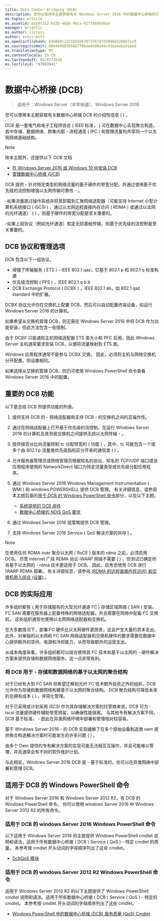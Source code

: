 ```yaml
---
title: Data Center Bridging (DCB)
description: 您可以使用本主题获取有关 Windows Server 2016 中的数据中心桥接的介绍性信息。
ms.topic: article
ms.assetid: da58f312-bd3b-4bb6-98ca-6177869dd6ad
manager: brianlic
ms.author: lizross
author: eross-msft
ms.openlocfilehash: 646660c1371b592670737b7d7d208b62208bfec9
ms.sourcegitcommit: 68444968565667f86ee0586ed4c43da4ab24aaed
ms.translationtype: MT
ms.contentlocale: zh-CN
ms.lasthandoff: 08/07/2020
ms.locfileid: "87993941"
---
```

# <a name="data-center-bridging-dcb"></a>数据中心桥接 \(DCB\)

>适用于：Windows Server（半年频道）、Windows Server 2016

您可以使用本主题获取有关数据中心桥接 DCB 的介绍性信息 \( \) 。

DCB 是一套电气和电子工程师协会 \( IEEE 标准， \) 可在数据中心实现聚合构造，其中存储、数据网络、群集内部 \- 进程通信 \( IPC \) 和管理流量均共享同一个以太网网络基础结构。

>[!NOTE]
>除本主题外，还提供以下 DCB 文档
>
>- [在 Windows Server 2016 或 Windows 10 中安装 DCB](dcb-install.md)
>- [管理数据中心桥接 (DCB) ](dcb-manage.md)

DCB 提供 \- 针对特定类型的网络流量的基于硬件的带宽分配，并通过使用基于优先级的流控制增强以太网传输可靠性 \- 。

\-如果流量跳过操作系统并将其卸载到汇聚网络适配器（可能支持 Internet 小型计算机系统接口 \( iSCSI \) 、通过以太网远程直接内存访问 \( RDMA \) 或通过以太网的光纤通道） \( \) ，则基于硬件的带宽分配是至关重要的。

\-如果上层协议（例如光纤通道）假定无损基础传输，则基于优先级的流控制是至关重要的。

## <a name="dcb-protocols-and-management-options"></a>DCB 协议和管理选项

DCB 包含以下一组协议。

- 增强了传输服务 \( ETS \) – IEEE 802.1 qaz，它基于 802.1 p 和 802.1 q 标准构建
- 优先级流控制 \( PFS \) ，IEEE 802.1 q b b
- DCB Exchange Protocol \( DCBX \) ，IEEE 802.1 ab，如 802.1 qaz standard 中的扩展。

DCBX 协议允许你在交换机上配置 DCB，然后可以自动配置终端设备，如运行 Windows Server 2016 的计算机。

如果希望从交换机管理 DCB，则无需在 Windows Server 2016 中将 DCB 作为功能安装，但此方法包含一些限制。

由于 DCBX 只能通知主机网络适配器 ETS 类大小和 PFC 启用，因此 Windows Server 主机通常要求安装 DCB，以便将流量映射到 ETS 类。

Windows 应用程序通常不能参与 DCBX 交换。 因此，必须将主机与网络交换机分开配置，但设置相同。

如果选择从交换机管理 DCB，则仍可使用 Windows PowerShell 命令查看 Windows Server 2016 中的配置。

##  <a name="important-dcb-functionality"></a>重要的 DCB 功能

以下是总结 DCB 所提供功能的列表。

1. 提供支持 DCB 的 \- 网络适配器和支持 DCB \- 的交换机之间的互操作性。

2. 通过在网络适配器上打开基于优先级的流控制，在运行 Windows Server 2016 的计算机及其邻居交换机之间提供无损以太网传输 \- 。

3. 提供按百分比向流量控制 tc 分配带宽的 \( 功能 \) ，其中，tc 可能包含一个或多个由 802.1 p 流量类优先级指标区分开来的通信类 \( \) 。

4. 允许服务器管理员或网络管理员根据知名的协议、知名的 TCP/UDP 端口或该应用程序使用的 NetworkDirect 端口为特定流量类型或优先级分配应用程序。

5. 通过 Windows Server 2016 Windows Management Instrumentation \( WMI \) 和 windows POWERSHELL 提供 DCB 管理。 有关详细信息，请参阅本主题后面的[用于 DCB 的 Windows PowerShell 命令](#bkmk_wps)部分，以及以下主题。
    - [系统提供的 DCB 组件](/windows-hardware/drivers/network/system-provided-dcb-components)
    - [数据中心桥接的 NDIS QoS 要求](/windows-hardware/drivers/network/ndis-qos-requirements-for-data-center-bridging)

6. 通过 Windows Server 2016 组策略提供 DCB 管理。

7. 支持 Windows Server 2016 Service \( QoS 解决方案的共存 \) 。

>[!NOTE]
>在使用任何 RDMA over 聚合以太网 \( RoCE \) 版本的 rdma 之前，必须启用 DCB。 尽管 Internet 广域 RDMA 协议 iWARP 网络不需要 \( \) ，但测试已确定所有基于以太网的 \- rdma 技术更适用于 DCB。 因此，应考虑使用 DCB 进行 iWARP RDMA 部署。 有关详细信息，请参阅[ (RDMA 的远程直接内存访问) 和交换机嵌入组合 (设置) ](../../../virtualization/hyper-v-virtual-switch/RDMA-and-Switch-Embedded-Teaming.md)。

##  <a name="practical-applications-of-dcb"></a>DCB 的实际应用

许多组织都有 \( 用于存储服务的大型光纤通道 FC \) 存储区域网络 \( SAN \) 安装。 FC SAN 需要在服务器上配备特殊的网络适配器，并且需要在网络中配备 FC 交换机。 这些组织通常也使用以太网网络适配器和交换机。

在大多数情况下，部署 FC 硬件比以太网硬件更昂贵，这会产生大量的资本支出。 此外，对单独的以太网和 FC SAN 网络适配器和交换机硬件的要求需要在数据中心提供额外的空间、电源和冷却能力，从而导致额外的运营支出。

从成本角度来看，许多组织都可以结合使用其 FC 技术和基于以太网的 \- 硬件解决方案来提供存储和数据网络服务，这一点非常有利。

### <a name="using-dcb-for-an-ethernet-based-converged-fabric-for-storage-and-data-networking"></a>将 DCB 用于 \- 存储和数据网络的基于以太网的聚合结构

对于已经有大型 FC SAN 但希望迁移到光纤 FC 技术额外投资之外的组织，DCB 允许你为存储和数据网络构建基于以太网的聚合结构。 DCB 聚合结构可降低未来的总拥有成本 \( \) ，并简化管理。

对于已采用或计划采用 iSCSI 作为其存储解决方案的托管商来说，DCB 可为 \- iscsi 流量提供硬件辅助带宽预留，以确保性能隔离。 与其他专有解决方案不同，DCB 基于标准， \- 因此在异类网络环境中部署和管理相对较容易。

基于 Windows Server 2016 \- 的 DCB 实现缓解了在多个原始设备制造商 oem 提供聚合构造解决方案时可能发生的许多问题 \( \) 。

由多个 Oem 提供的专有解决方案的实现可能无法相互互操作，并且可能难以管理，并且通常会有不同的软件维护计划。

与此相反，Windows Server 2016 DCB 是 \- 基于标准的，你可以在异类网络中部署和管理 DCB。

## <a name="windows-powershell-commands-for-dcb"></a><a name="bkmk_wps"></a>适用于 DCB 的 Windows PowerShell 命令

对于 Windows Server 2016 和 Windows Server 2012 R2，有 DCB 的 Windows PowerShell 命令。 你可以使用 windows Server 2016 中 Windows Server 2012 R2 的所有命令。

### <a name="windows-server-2016-windows-powershell-commands-for-dcb"></a>适用于 DCB 的 windows Server 2016 Windows PowerShell 命令

以下适用于 Windows Server 2016 的主题提供 Windows PowerShell cmdlet 说明和语法，适用于所有数据中心桥接 \( DCB \) Service \( QoS \) \- 特定 cmdlet 的质量。 本参考按 cmdlet 开头动词的字母顺序列出了这些 cmdlet。

- [DcbQoS 模块](/powershell/module/dcbqos/?view=win10-ps)

### <a name="windows-server-2012-r2-windows-powershell-commands-for-dcb"></a>适用于 DCB 的 windows Server 2012 R2 Windows PowerShell 命令

适用于 Windows Server 2012 R2 的以下主题提供了 Windows PowerShell cmdlet 说明和语法，适用于所有数据中心桥接 \( DCB \) Service \( QoS \) \- 特定的 cmdlet。 本参考按 cmdlet 开头动词的字母顺序列出了这些 cmdlet。

- [Windows PowerShell 中的数据中心桥接 (DCB) 服务质量 (QoS) Cmdlet](/powershell/module/dcbqos/?view=win10-ps&viewFallbackFrom=winserverr2-ps)